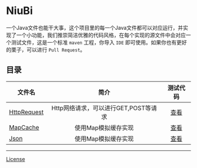 # NiuBi

一个Java文件也能干大事，这个项目里的每一个Java文件都可以对应运行，并实现了一个小功能，我们推崇简洁优雅的代码风格，在每个实现的源文件中会对应一个测试文件，这是一个标准 `maven` 工程，你导入 `IDE` 即可使用。如果你也有更好的栗子，可以进行 `Pull Request`。

## 目录

|   文件名 	|       简介      | 测试代码 |
| ----------- |:--------------:|:-------:|
| [HttpRequest](src/main/java/just/niubi/http/HttpRequest.java) | Http网络请求，可以进行GET,POST等请求 |[查看](src/test/java/just/niubi/httprequest)|
| [MapCache](src/main/java/just/niubi/cache/MapCache.java) | 使用Map模拟缓存实现 |[查看](src/test/java/just/niubi/mapcache)|
| [Json](src/main/java/just/niubi/json/Json.java) | 使用Map模拟缓存实现 |[查看](src/test/java/just/niubi/json)|


----

[License](License)